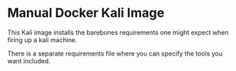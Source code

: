# Manual Docker Kali Image

This Kali image installs the barebones requirements one might expect when firing up a kali machine.

There is a separate requirements file where you can specify the tools you want included.
